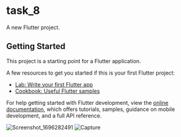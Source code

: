 # task_8

A new Flutter project.

## Getting Started

This project is a starting point for a Flutter application.

A few resources to get you started if this is your first Flutter project:

- [Lab: Write your first Flutter app](https://docs.flutter.dev/get-started/codelab)
- [Cookbook: Useful Flutter samples](https://docs.flutter.dev/cookbook)

For help getting started with Flutter development, view the
[online documentation](https://docs.flutter.dev/), which offers tutorials,
samples, guidance on mobile development, and a full API reference.

![Screenshot_1696282491](https://github.com/Maha-de/Project-Task-8/assets/85109210/a5d1235b-d726-44b6-921d-3330a9d23a52)
![Capture](https://github.com/Maha-de/Project-Task-8/assets/85109210/b40dbf83-1e68-4ac0-8e70-9e86d58d2658)
